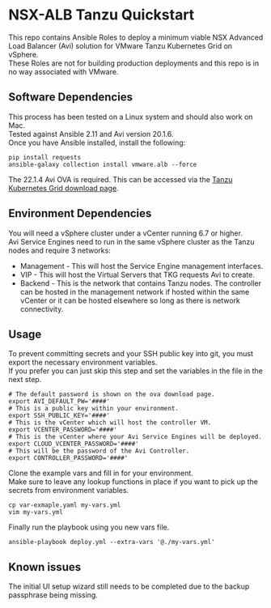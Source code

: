 # NSX-ALB Tanzu Quickstart
This repo contains Ansible Roles to deploy a minimum viable NSX Advanced Load Balancer (Avi) solution for VMware Tanzu Kubernetes Grid on vSphere.</br>
These Roles are not for building production deployments and this repo is in no way associated with VMware.

## Software Dependencies
This process has been tested on a Linux system and should also work on Mac.<br/>
Tested against Ansible 2.11 and Avi version 20.1.6.<br/>
Once you have Ansible installed, install the following:
```
pip install requests
ansible-galaxy collection install vmware.alb --force
```
The 22.1.4 Avi OVA is required. This can be accessed via the [Tanzu Kubernetes Grid download page](https://my.vmware.com/en/group/vmware/downloads/info/slug/infrastructure_operations_management/vmware_tanzu_kubernetes_grid/2_x).

## Environment Dependencies
You will need a vSphere cluster under a vCenter running 6.7 or higher.<br/>
Avi Service Engines need to run in the same vSphere cluster as the Tanzu nodes and require 3 networks:
- Management - This will host the Service Engine management interfaces.
- VIP - This will host the Virtual Servers that TKG requests Avi to create.
- Backend - This is the network that contains Tanzu nodes.
The controller can be hosted in the management network if hosted within the same vCenter or it can be hosted elsewhere so long as there is network connectivity.

## Usage
To prevent committing secrets and your SSH public key into git, you must export the necessary environment variables. <br/>
If you prefer you can just skip this step and set the variables in the file in the next step.
```
# The default password is shown on the ova download page.
export AVI_DEFAULT_PW='####'
# This is a public key within your environment.
export SSH_PUBLIC_KEY='####'
# This is the vCenter which will host the controller VM.
export VCENTER_PASSWORD='####'
# This is the vCenter where your Avi Service Engines will be deployed.
export CLOUD_VCENTER_PASSWORD='####'
# This will be the password of the Avi Controller.
export CONTROLLER_PASSWORD='####'
```
Clone the example vars and fill in for your environment.<br/>
Make sure to leave any lookup functions in place if you want to pick up the secrets from environment variables.
```
cp var-exmaple.yaml my-vars.yml
vim my-vars.yml
```
Finally run the playbook using you new vars file.
```
ansible-playbook deploy.yml --extra-vars '@./my-vars.yml'
```

## Known issues
The initial UI setup wizard still needs to be completed due to the backup passphrase being missing.
